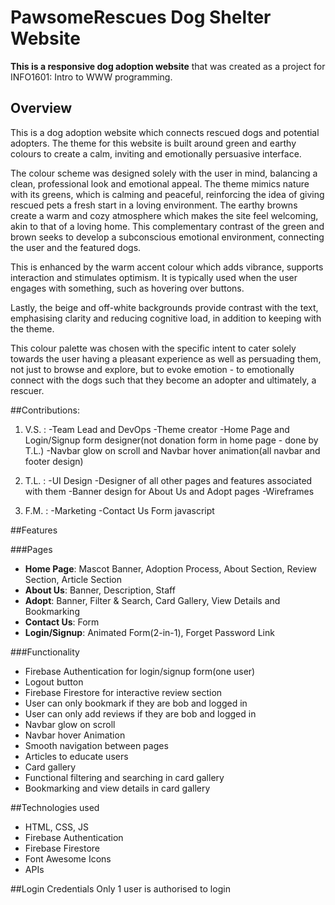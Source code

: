 # PawsomeRescues Dog Shelter Website

**This is a responsive dog adoption website** that was created as a project for INFO1601: Intro to WWW programming.

## Overview
This is a dog adoption website which connects rescued dogs and potential adopters. The theme for this website is built around green and earthy colours to create a calm, inviting and emotionally persuasive interface.

The colour scheme was designed solely with the user in mind, balancing a clean, professional look and emotional appeal. The theme mimics nature with its greens, which is calming and peaceful, reinforcing the idea of giving rescued pets a fresh start in a loving environment. The earthy browns create a warm and cozy atmosphere which makes the site feel welcoming, akin to that of a loving home. This complementary contrast of the green and brown seeks to develop a subconscious emotional environment, connecting the user and the featured dogs. 

This is enhanced by the warm accent colour which adds vibrance, supports interaction and stimulates optimism. It is typically used when the user engages with something, such as hovering over buttons. 

Lastly, the beige and off-white backgrounds provide contrast with the text, emphasising clarity and reducing cognitive load, in addition to keeping with the theme.

This colour palette was chosen with the specific intent to cater solely towards the user having a pleasant experience as well as persuading them, not just to browse and explore, but to evoke emotion - to emotionally connect with the dogs such that they become an adopter and ultimately, a rescuer.

##Contributions:
1. V.S. :
    -Team Lead and DevOps
    -Theme creator
    -Home Page and Login/Signup form designer(not donation form in home page - done by T.L.)
    -Navbar glow on scroll and Navbar hover animation(all navbar and footer design)

2. T.L. :
    -UI Design
    -Designer of all other pages and features associated with them
    -Banner design for About Us and Adopt pages
    -Wireframes

3. F.M. :
    -Marketing 
    -Contact Us Form javascript

##Features

###Pages
- **Home Page**: Mascot Banner, Adoption Process, About Section, Review Section, Article Section
- **About Us**: Banner, Description, Staff
- **Adopt**: Banner, Filter & Search, Card Gallery, View Details and Bookmarking
- **Contact Us**: Form
- **Login/Signup**: Animated Form(2-in-1), Forget Password Link

###Functionality
- Firebase Authentication for login/signup form(one user)
- Logout button
- Firebase Firestore for interactive review section
- User can only bookmark if they are bob and logged in
- User can only add reviews if they are bob and logged in
- Navbar glow on scroll
- Navbar hover Animation
- Smooth navigation between pages
- Articles to educate users
- Card gallery
- Functional filtering and searching in card gallery
- Bookmarking and view details in card gallery

##Technologies used
- HTML, CSS, JS
- Firebase Authentication
- Firebase Firestore
- Font Awesome Icons
- APIs

##Login Credentials
Only 1 user is authorised to login


